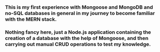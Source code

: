 ### This is my first experience with Mongoose and MongoDB and no-SQL databases in general in my journey to become familiar with the MERN stack.   
### Nothing fancy here, just a Node.js application containing the creation of a database with the help of Mongoose, and then carrying out manual CRUD operations to test my knowledge.
